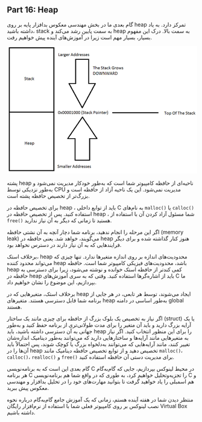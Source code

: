 ## Part 16: Heap

گام بعدی ما در بخش مهندسی معکوس بدافزار پایه بر روی heap تمرکز دارد. به یاد داشته باشید، stack به سمت پایین رشد می‌کند و heap به سمت بالا. درک این مفهوم بسیار، بسیار مهم است زیرا در آموزش‌های آینده پیش خواهیم رفت.

![](../../imgs/X86-Course/1520241941781.jpg)

پشته heap ناحیه‌ای از حافظه کامپیوتر شما است که به‌طور خودکار مدیریت نمی‌شود و به‌طور نزدیکی توسط CPU مدیریت نمی‌شود. این یک ناحیه آزاد از حافظه است و بزرگ‌تر از تخصیص حافظه پشته است.

برای تخصیص حافظه در heap ، باید از توابع داخلی C به نام‌های `malloc()` یا `calloc()` استفاده کنید. پس از تخصیص حافظه در heap ، شما مسئول آزاد کردن آن با استفاده از `free()` هستید تا زمانی که دیگر به آن نیاز ندارید.

اگر این مرحله را انجام ندهید، برنامه شما دچار آنچه به آن نشتی حافظه (memory leak) می‌گویند، خواهد شد. یعنی حافظه در heap هنوز کنار گذاشته شده و برای دیگر فرایندهایی که به آن نیاز دارند در دسترس نخواهد بود.

برخلاف استک، heap محدودیت‌های اندازه بر روی اندازه متغیرها ندارد. تنها چیزی که می‌تواند محدود کننده heap باشد، محدودیت‌های فیزیکی کامپیوتر شما است. حافظه heap کمی کندتر از حافظه استک خوانده و نوشته می‌شود، زیرا برای دسترسی به حافظه در heap باید از اشاره‌گرها استفاده کنید. وقتی که به سری آموزش‌های C ما بپردازیم، این موضوع را نشان خواهیم داد.

برخلاف استک، متغیرهایی که در heap ایجاد می‌شوند، توسط هر تابعی، در هر جایی از برنامه شما قابل دسترسی هستند. متغیرهای heap به‌طور اساسی در دامنه global هستند.

اگر نیاز به تخصیص یک بلوک بزرگ از حافظه برای چیزی مانند یک ساختار (struct) یا یک آرایه بزرگ دارید و باید آن متغیر را برای مدت طولانی‌تری از برنامه حفظ کنید و به‌طور جهانی به آن دسترسی داشته باشید، باید heap را برای این منظور انتخاب کنید. اگر نیاز به متغیرهایی مانند آرایه‌ها و ساختارهایی دارید که می‌توانند به‌طور دینامیک اندازه‌شان تغییر کنند، مانند آرایه‌هایی که می‌توانند به‌دلخواه بزرگ یا کوچک شوند، پس احتمالاً باید آن‌ها را در heap تخصیص دهید و از توابع تخصیص حافظه دینامیک مانند `malloc()`، `calloc()`، `realloc()` و `free()` برای مدیریت دستی آن حافظه استفاده کنید.

گام بعدی این است که به برنامه‌نویسی C در محیط لینوکس بپردازیم، جایی که گام‌به‌گام هر برنامه C را تجزیه‌و‌تحلیل خواهیم کرد، به طوری که در واقع شما هم برنامه‌نویسی C و هم اسمبلی را یاد خواهید گرفت تا بتوانید مهارت‌های خود را در تحلیل بدافزار و مهندسی معکوس پیش ببرید.

منتظر دیدن شما در هفته آینده هستم، زمانی که یک آموزش جامع گام‌به‌گام درباره نحوه نصب لینوکس بر روی کامپیوتر فعلی شما با استفاده از نرم‌افزار رایگان Virtual Box داشته باشیم.